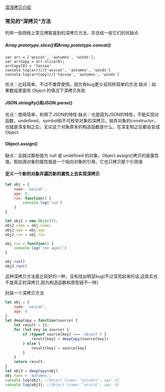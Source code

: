 [深浅拷贝介绍](https://github.com/Wscats/Good-Text-Share/issues/57)

### 常见的"深拷贝"方法
列举一些网络上常见博客提到的深拷贝方法，并总结一些它们的优缺点
##### Array.prototype.slice()和Array.prototype.concat()

```
var arr = ['wsscat', 'autumns', 'winds'];
var arrCopy = arr.slice(0);
arrCopy[0] = 'tacssw'
console.log(arr)//['wsscat', 'autumns', 'winds']
console.log(arrCopy)//['tacssw', 'autumns', 'winds']
```
优点：比较简单，不过不推荐使用。因为有bug更少且同样简单的方法
缺点：如果数组里面有 Object 的情况下深拷贝失败

#### JSON.stringify()和JSON.parse()
优点：使用简单，利用了JSON的特性
缺点：也是因为JSON的特性，不能实现对函数，undefined，symbol和不可枚举对象的深拷贝。抛弃对象的constructor，也就是深复制之后，无论这个对象原本的构造函数是什么，在深复制之后都会变成Object

#### Object.assign()
缺点：会跳过那些值为 null 或 undefined 的对象。Object.assign()拷贝的是属性值。假如源对象的属性值是一个指向对象的引用，它也只拷贝那个引用值

#### 定义一个新的对象并遍历新的属性上去实现深拷贝

```js
let obj = {
    name: 'wsscat',
    age: 0,
    run: function() {
        console.log('run')
    }
}

let obj2 = new Object();
obj2.name = obj.name;
obj2.age = obj.age
obj2.run = obj.run

obj.run = function() {
    console.log('run agail')
}

obj.run()
obj2.run()
```
这种深拷贝方法是比较好的一种，没有找出明显bug(不过深究起来的话,这其实也不是真正的深拷贝,因为构造函数和原型链不一样)

封装一个深拷贝方法
```js
let obj = {
    name: 'wsscat',
    age: 0
}
let deepCopy = function(source) {
    let result = {};
    for (let key in source) {
        if (typeof source[key] === 'object') {
            result[key] = deepCopy(source[key])
        } else {
            result[key] = source[key]
        }
    }
    return result;
}
let obj3 = deepCopy(obj)
obj.name = 'autumns';
console.log(obj); //Object {name: "autumns", age: 0}
console.log(obj3); //Object {name: "wsscat", age: 0}
```